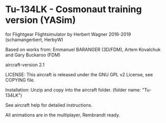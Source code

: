 # Tu-134LK - Cosmonaut training version (YASim)

for Flightgear Flightsimulator by Herbert Wagner 2016-2019 (schamangerbert, HerbyW)

Based on works from: Emmanuel BARANGER (3D/FDM), Artem Kovalchuk and Gary Buckaroo (FDM)

aircraft-version 2.1

LICENSE: This aircraft is released under the GNU GPL v2 License, see COPYING file.

Installation: Unzip and copy into the aircraft folder. (folder name: "Tu-134LK")

See aircraft help for detailed instructions.

All animations are in the multiplayer, Rembrandt ready.
